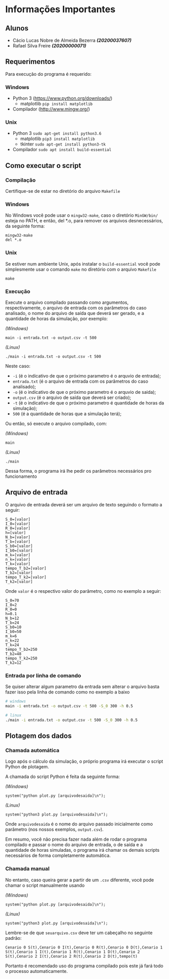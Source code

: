 
# Informações Importantes

## Alunos
- Cácio Lucas Nobre de Almeida Bezerra _**(20200037607)**_
- Rafael Silva Freire _**(20200000071)**_

## Requerimentos
Para execução do programa é requerido:

### Windows
- Python 3 (https://www.python.org/downloads/)
  - matplotlib ```pip install matplotlib```
- Compilador (http://www.mingw.org/)

### Unix
- Python 3 ```sudo apt-get install python3.6```
  - matplotlib ```pip3 install matplotlib```
  - tkinter ```sudo apt-get install python3-tk```
- Compilador ```sudo apt install build-essential```
    
    

  
## Como executar o script

### Compilação
Certifique-se de estar no diretório do arquivo `Makefile`
### Windows
No Windows você pode usar o `mingw32-make`, caso o diretório `MinGW/bin/` esteja no PATH, e então, del \*.o, para remover os arquivos desnecessários, da seguinte forma:

```
mingw32-make
del *.o

```

### Unix
Se estiver num ambiente Unix, após instalar o `build-essential` você pode simplesmente usar o comando `make` no diretório com o arquivo `Makefile`
```
make 
```

### Execução
Execute o arquivo compilado passando como argumentos, respectivamente, o arquivo de entrada com os parâmetros do caso analisado, o nome do arquivo de saída que deverá ser gerado, e a quantidade de horas da simulação, por exemplo:

_(Windows)_
```
main -i entrada.txt -o output.csv -t 500
```
_(Linux)_
```
./main -i entrada.txt -o output.csv -t 500
```
Neste caso:

* `-i` (é o indicativo de que o próximo parametro é o arquvio de entrada);
* `entrada.txt` (é o arquivo de entrada com os parâmetros do caso analisado);
* `-o` (é o indicativo de que o próximo parametro é o arquvio de saida);
* `output.csv` (é o arquivo de saída que deverá ser criado);
* `-t` (é o indicativo de que o próximo parametro é quantidade de horas da simulação);
* `500` (é a quantidade de horas que a simulação terá);

Ou então, só execute o arquivo compilado, com:

_(Windows)_
```
main
```
_(Linux)_
```
./main
```
Dessa forma, o programa irá lhe pedir os parâmetros necessários pro funcionamento 

## Arquivo de entrada

O arquivo de entrada deverá ser um arquivo de texto seguindo o formato a seguir:

```
S_0=[valor]
I_0=[valor]
R_0=[valor]
h=[valor]
N_b=[valor]
T_b=[valor]
S_b0=[valor]
I_b0=[valor]
m_k=[valor]
n_k=[valor]
T_k=[valor]
tempo_T_b2=[valor]
T_b2=[valor]
tempo_T_k2=[valor]
T_k2=[valor]
```
Onde `valor` é o respectivo valor do parâmetro, como no exemplo a seguir:

```
S_0=70
I_0=2
R_0=0
h=0.1
N_b=12
T_b=24
S_b0=10
I_b0=50
m_k=6
n_k=22
T_k=24
tempo_T_b2=250
T_b2=48
tempo_T_k2=250
T_k2=12
```

### Entrada por linha de comando

Se quiser alterar algum parametro da entrada sem alterar o arquivo basta fazer isso pela linha de comando como no exemplo a baixo

```bash
# windows
main -i entrada.txt -o output.csv -t 500 -S_0 300 -h 0.5

# linux
./main -i entrada.txt -o output.csv -t 500 -S_0 300 -h 0.5
```

## Plotagem dos dados

### Chamada automática
Logo após o cálculo da simulação, o próprio programa irá executar o script Python de plotagem. 

A chamada do script Python é feita da seguinte forma:

_(Windows)_
```
system("python plot.py [arquivodesaida]\n");
```
_(Linux)_
```
system("python3 plot.py [arquivodesaida]\n");
```


Onde `arquivodesaida` é o nome do arquivo passado inicialmente como parâmetro (nos nossos exemplos, `output.csv`).

Em resumo, você não precisa fazer nada além de rodar o programa compilado e passar o nome do arquivo de entrada, o de saída e a quantidade de horas simuladas, o programa irá chamar os demais scripts necessários de forma completamente automática.

### Chamada manual
No entanto, caso queira gerar a partir de um `.csv` diferente, você pode chamar o script manualmente usando

_(Windows)_
```
system("python plot.py [arquivodesaida]\n");
```
_(Linux)_
```
system("python3 plot.py [arquivodesaida]\n");
```

Lembre-se de que `seuarquivo.csv` deve ter um cabeçalho no seguinte padrão:

```
Cenario 0 S(t),Cenario 0 I(t),Cenario 0 R(t),Cenario 0 D(t),Cenario 1 S(t),Cenario 1 I(t),Cenario 1 R(t),Cenario 1 D(t),Cenario 2 S(t),Cenario 2 I(t),Cenario 2 R(t),Cenario 2 D(t),tempo(t)

```

Portanto é recomendado uso do programa compilado pois este já fará todo o processo automaticamente.
